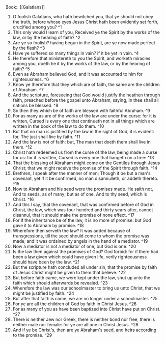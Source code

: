  Book:: [[Galatians]]
 1. O foolish Galatians, who hath bewitched you, that ye should not obey the truth, before whose eyes Jesus Christ hath been evidently set forth, crucified among you? ^1
 2. This only would I learn of you, Received ye the Spirit by the works of the law, or by the hearing of faith? ^2
 3. Are ye so foolish? having begun in the Spirit, are ye now made perfect by the flesh? ^3
 4. Have ye suffered so many things in vain? if it be yet in vain. ^4
 5. He therefore that ministereth to you the Spirit, and worketh miracles among you, doeth he it by the works of the law, or by the hearing of faith? ^5
 6. Even as Abraham believed God, and it was accounted to him for righteousness. ^6
 7. Know ye therefore that they which are of faith, the same are the children of Abraham. ^7
 8. And the scripture, foreseeing that God would justify the heathen through faith, preached before the gospel unto Abraham, saying, In thee shall all nations be blessed. ^8
 9. So then they which be of faith are blessed with faithful Abraham. ^9
 10. For as many as are of the works of the law are under the curse: for it is written, Cursed is every one that continueth not in all things which are written in the book of the law to do them. ^10
 11. But that no man is justified by the law in the sight of God, it is evident: for, The just shall live by faith. ^11
 12. And the law is not of faith: but, The man that doeth them shall live in them. ^12
 13. Christ hath redeemed us from the curse of the law, being made a curse for us: for it is written, Cursed is every one that hangeth on a tree: ^13
 14. That the blessing of Abraham might come on the Gentiles through Jesus Christ; that we might receive the promise of the Spirit through faith. ^14
 15. Brethren, I speak after the manner of men; Though it be but a man's covenant, yet if it be confirmed, no man disannulleth, or addeth thereto. ^15
 16. Now to Abraham and his seed were the promises made. He saith not, And to seeds, as of many; but as of one, And to thy seed, which is Christ. ^16
 17. And this I say, that the covenant, that was confirmed before of God in Christ, the law, which was four hundred and thirty years after, cannot disannul, that it should make the promise of none effect. ^17
 18. For if the inheritance be of the law, it is no more of promise: but God gave it to Abraham by promise. ^18
 19. Wherefore then serveth the law? It was added because of transgressions, till the seed should come to whom the promise was made; and it was ordained by angels in the hand of a mediator. ^19
 20. Now a mediator is not a mediator of one, but God is one. ^20
 21. Is the law then against the promises of God? God forbid: for if there had been a law given which could have given life, verily righteousness should have been by the law. ^21
 22. But the scripture hath concluded all under sin, that the promise by faith of Jesus Christ might be given to them that believe. ^22
 23. But before faith came, we were kept under the law, shut up unto the faith which should afterwards be revealed. ^23
 24. Wherefore the law was our schoolmaster to bring us unto Christ, that we might be justified by faith. ^24
 25. But after that faith is come, we are no longer under a schoolmaster. ^25
 26. For ye are all the children of God by faith in Christ Jesus. ^26
 27. For as many of you as have been baptized into Christ have put on Christ. ^27
 28. There is neither Jew nor Greek, there is neither bond nor free, there is neither male nor female: for ye are all one in Christ Jesus. ^28
 29. And if ye be Christ's, then are ye Abraham's seed, and heirs according to the promise. ^29
